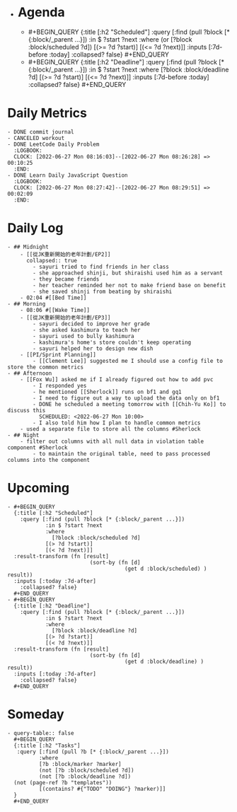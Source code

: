 - # Agenda
	- #+BEGIN_QUERY
	  {:title [:h2 "Scheduled"]
	    :query [:find (pull ?block [* {:block/_parent ...}])
	            :in $ ?start ?next
	            :where
	            (or
	              [?block :block/scheduled ?d])
	            [(>= ?d ?start)]
	            [(<= ?d ?next)]]
	  :inputs [:7d-before :today]
	    :collapsed? false}
	  #+END_QUERY
	- #+BEGIN_QUERY
	  {:title [:h2 "Deadline"]
	    :query [:find (pull ?block [* {:block/_parent ...}])
	            :in $ ?start ?next
	            :where
	              [?block :block/deadline ?d]
	            [(>= ?d ?start)]
	            [(<= ?d ?next)]]
	    :inputs [:7d-before :today]
	    :collapsed? false}
	  #+END_QUERY
# Daily Metrics
	- DONE commit journal
	- CANCELED workout
	- DONE LeetCode Daily Problem
	  :LOGBOOK:
	  CLOCK: [2022-06-27 Mon 08:16:03]--[2022-06-27 Mon 08:26:28] =>  00:10:25
	  :END:
	- DONE Learn Daily JavaScript Question
	  :LOGBOOK:
	  CLOCK: [2022-06-27 Mon 08:27:42]--[2022-06-27 Mon 08:29:51] =>  00:02:09
	  :END:
# Daily Log
	- ## Midnight
		- [[從JK重新開始的老年計劃/EP2]]
		  collapsed:: true
			- sayuri tried to find friends in her class
			- she approached shinji, but shiraishi used him as a servant
			- they became friends
			- her teacher reminded her not to make friend base on benefit
			- she saved shinji from beating by shiraishi
		- 02:04 #[[Bed Time]]
	- ## Morning
		- 08:06 #[[Wake Time]]
		- [[從JK重新開始的老年計劃/EP3]]
			- sayuri decided to improve her grade
			- she asked kashimura to teach her
			- sayuri used to bully kashimura
			- kashimura's home's store couldn't keep operating
			- sayuri helped her to design new dish
		- [[PI/Sprint Planning]]
			- [[Clement Lee]] suggested me I should use a config file to store the common metrics
	- ## Afternoon
		- [[Fox Wu]] asked me if I already figured out how to add pvc
			- I responded yes
			- he mentioned [[Sherlock]] runs on bf1 and gq1
			- I need to figure out a way to upload the data only on bf1
			- DONE he scheduled a meeting tomorrow with [[Chih-Yu Ko]] to discuss this
			  SCHEDULED: <2022-06-27 Mon 10:00>
			- I also told him how I plan to handle common metrics
		- used a separate file to store all the columns #Sherlock
	- ## Night
		- filter out columns with all null data in violation table component #Sherlock
			- to maintain the original table, need to pass processed columns into the component
# Upcoming
	- #+BEGIN_QUERY
	  {:title [:h2 "Scheduled"]
	    :query [:find (pull ?block [* {:block/_parent ...}])
	            :in $ ?start ?next
	            :where
	              [?block :block/scheduled ?d]
	            [(> ?d ?start)]
	            [(< ?d ?next)]]
	  :result-transform (fn [result]
	                          (sort-by (fn [d]
	                                     (get d :block/scheduled) ) result))    
	  :inputs [:today :7d-after]
	    :collapsed? false}
	  #+END_QUERY
	- #+BEGIN_QUERY
	  {:title [:h2 "Deadline"]
	    :query [:find (pull ?block [* {:block/_parent ...}])
	            :in $ ?start ?next
	            :where
	              [?block :block/deadline ?d]
	            [(> ?d ?start)]
	            [(< ?d ?next)]]
	  :result-transform (fn [result]
	                          (sort-by (fn [d]
	                                     (get d :block/deadline) ) result))    
	  :inputs [:today :7d-after]
	    :collapsed? false}
	  #+END_QUERY
# Someday
	- query-table:: false
	  #+BEGIN_QUERY
	  {:title [:h2 "Tasks"]
	   :query [:find (pull ?b [* {:block/_parent ...}])
	          :where
	          [?b :block/marker ?marker]
	          (not [?b :block/scheduled ?d])
	          (not [?b :block/deadline ?d])
	  (not (page-ref ?b "templates"))
	          [(contains? #{"TODO" "DOING"} ?marker)]]
	  }
	  #+END_QUERY